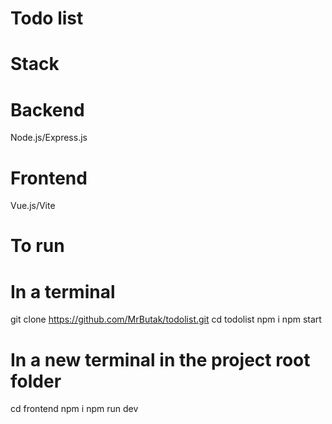 # Todo list

# Stack

# Backend
Node.js/Express.js
# Frontend
Vue.js/Vite


# To run

# In a terminal
git clone https://github.com/MrButak/todolist.git
cd todolist
npm i
npm start
# In a new terminal in the project root folder
cd frontend
npm i
npm run dev
